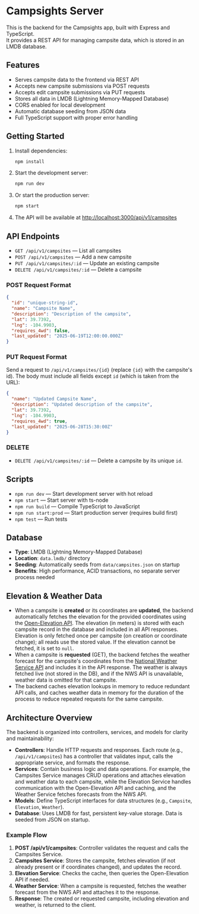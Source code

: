 # Campsights Server

This is the backend for the Campsights app, built with Express and TypeScript.  
It provides a REST API for managing campsite data, which is stored in an LMDB database.

## Features

- Serves campsite data to the frontend via REST API
- Accepts new campsite submissions via POST requests
- Accepts edit campsite submissions via PUT requests
- Stores all data in LMDB (Lightning Memory-Mapped Database)
- CORS enabled for local development
- Automatic database seeding from JSON data
- Full TypeScript support with proper error handling

## Getting Started

1. Install dependencies:
   ```sh
   npm install
   ```

2. Start the development server:
   ```sh
   npm run dev
   ```

3. Or start the production server:
   ```sh
   npm start
   ```

4. The API will be available at [http://localhost:3000/api/v1/campsites](http://localhost:3000/api/v1/campsites)

## API Endpoints

- `GET /api/v1/campsites` — List all campsites
- `POST /api/v1/campsites` — Add a new campsite
- `PUT /api/v1/campsites/:id` — Update an existing campsite
- `DELETE /api/v1/campsites/:id` — Delete a campsite

### POST Request Format

```json
{
  "id": "unique-string-id",
  "name": "Campsite Name",
  "description": "Description of the campsite",
  "lat": 39.7392,
  "lng": -104.9903,
  "requires_4wd": false,
  "last_updated": "2025-06-19T12:00:00.000Z"
}
```

### PUT Request Format

Send a request to `/api/v1/campsites/{id}` (replace `{id}` with the campsite's id). The body must include all fields except `id` (which is taken from the URL):

```json
{
  "name": "Updated Campsite Name",
  "description": "Updated description of the campsite",
  "lat": 39.7392,
  "lng": -104.9903,
  "requires_4wd": true,
  "last_updated": "2025-06-28T15:30:00Z"
}
```

### DELETE

- `DELETE /api/v1/campsites/:id` — Delete a campsite by its unique `id`.

## Scripts

- `npm run dev` — Start development server with hot reload
- `npm start` — Start server with ts-node
- `npm run build` — Compile TypeScript to JavaScript
- `npm run start:prod` — Start production server (requires build first)
- `npm test` — Run tests

## Database

- **Type**: LMDB (Lightning Memory-Mapped Database)
- **Location**: `data.lmdb/` directory
- **Seeding**: Automatically seeds from `data/campsites.json` on startup
- **Benefits**: High performance, ACID transactions, no separate server process needed

## Elevation & Weather Data

- When a campsite is **created** or its coordinates are **updated**, the backend automatically fetches the elevation for the provided coordinates using the [Open-Elevation API](https://github.com/Jorl17/open-elevation/blob/master/docs/api.md). The elevation (in meters) is stored with each campsite record in the database and included in all API responses. Elevation is only fetched once per campsite (on creation or coordinate change); all reads use the stored value. If the elevation cannot be fetched, it is set to `null`.
- When a campsite is **requested** (GET), the backend fetches the weather forecast for the campsite's coordinates from the [National Weather Service API](https://www.weather.gov/documentation/services-web-api) and includes it in the API response. The weather is always fetched live (not stored in the DB), and if the NWS API is unavailable, weather data is omitted for that campsite.
- The backend caches elevation lookups in memory to reduce redundant API calls, and caches weather data in memory for the duration of the process to reduce repeated requests for the same campsite.

## Architecture Overview

The backend is organized into controllers, services, and models for clarity and maintainability:

- **Controllers**: Handle HTTP requests and responses. Each route (e.g., `/api/v1/campsites`) has a controller that validates input, calls the appropriate service, and formats the response.
- **Services**: Contain business logic and data operations. For example, the Campsites Service manages CRUD operations and attaches elevation and weather data to each campsite, while the Elevation Service handles communication with the Open-Elevation API and caching, and the Weather Service fetches forecasts from the NWS API.
- **Models**: Define TypeScript interfaces for data structures (e.g., `Campsite`, `Elevation`, `Weather`).
- **Database**: Uses LMDB for fast, persistent key-value storage. Data is seeded from JSON on startup.

### Example Flow

1. **POST /api/v1/campsites**: Controller validates the request and calls the Campsites Service.
2. **Campsites Service**: Stores the campsite, fetches elevation (if not already present or if coordinates changed), and updates the record.
3. **Elevation Service**: Checks the cache, then queries the Open-Elevation API if needed.
4. **Weather Service**: When a campsite is requested, fetches the weather forecast from the NWS API and attaches it to the response.
5. **Response**: The created or requested campsite, including elevation and weather, is returned to the client.
